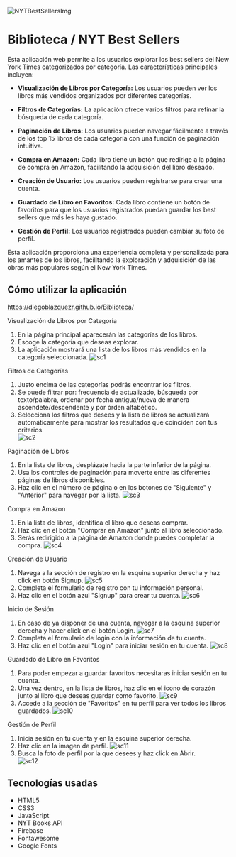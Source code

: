 ![NYTBestSellersImg](./assets/readme/nyytbestsellerswbg.png)
# Biblioteca / NYT Best Sellers

Esta aplicación web permite a los usuarios explorar los best sellers del New York Times categorizados por categoría. Las características principales incluyen:

* **Visualización de Libros por Categoría:** Los usuarios pueden ver los libros más vendidos organizados por diferentes categorías.

* **Filtros de Categorías:** La aplicación ofrece varios filtros para refinar la búsqueda de cada categoría.

* **Paginación de Libros:** Los usuarios pueden navegar fácilmente a través de los top 15 libros de cada categoría con una función de paginación intuitiva.

* **Compra en Amazon:** Cada libro tiene un botón que redirige a la página de compra en Amazon, facilitando la adquisición del libro deseado.

* **Creación de Usuario:** Los usuarios pueden registrarse para crear una cuenta.

* **Guardado de Libro en Favoritos:** Cada libro contiene un botón de favoritos para que los usuarios registrados puedan guardar los best sellers que más les haya gustado.

* **Gestión de Perfil:** Los usuarios registrados pueden cambiar su foto de perfil.

Esta aplicación proporciona una experiencia completa y personalizada para los amantes de los libros, facilitando la exploración y adquisición de las obras más populares según el New York Times.

## Cómo utilizar la aplicación

https://diegoblazquezr.github.io/Biblioteca/

Visualización de Libros por Categoría
1) En la página principal aparecerán las categorías de los libros.
2) Escoge la categoría que deseas explorar.
3) La aplicación mostrará una lista de los libros más vendidos en la categoría seleccionada.
![sc1](./assets/readme/sc1.png)

Filtros de Categorías
1) Justo encima de las categorías podrás encontrar los filtros.
2) Se puede filtrar por: frecuencia de actualizado, búsqueda por texto/palabra, ordenar por fecha antigua/nueva de manera ascendete/descendente y por órden alfabético.
3) Selecciona los filtros que desees y la lista de libros se actualizará automáticamente para mostrar los resultados que coinciden con tus criterios.<br>
![sc2](./assets/readme/sc2.png)

Paginación de Libros
1) En la lista de libros, desplázate hacia la parte inferior de la página.
2) Usa los controles de paginación para moverte entre las diferentes páginas de libros disponibles.
3) Haz clic en el número de página o en los botones de "Siguiente" y "Anterior" para navegar por la lista.
![sc3](./assets/readme/sc3.png)

Compra en Amazon
1) En la lista de libros, identifica el libro que deseas comprar.
2) Haz clic en el botón "Comprar en Amazon" junto al libro seleccionado.
3) Serás redirigido a la página de Amazon donde puedes completar la compra.
![sc4](./assets/readme/sc4.png)

Creación de Usuario
1) Navega a la sección de registro en la esquina superior derecha y haz click en botón Signup.
![sc5](./assets/readme/sc5.png)
2) Completa el formulario de registro con tu información personal.
3) Haz clic en el botón azul "Signup" para crear tu cuenta.
![sc6](./assets/readme/sc6.png)

Inicio de Sesión
1) En caso de ya disponer de una cuenta, navegar a la esquina superior derecha y hacer click en el botón Login.
![sc7](./assets/readme/sc7.png)
2) Completa el formulario de login con la información de tu cuenta.
3) Haz clic en el botón azul "Login" para iniciar sesión en tu cuenta.
![sc8](./assets/readme/sc8.png)

Guardado de Libro en Favoritos
1) Para poder empezar a guardar favoritos necesitaras iniciar sesión en tu cuenta.
2) Una vez dentro, en la lista de libros, haz clic en el icono de corazón junto al libro que deseas guardar como favorito.
![sc9](./assets/readme/sc9.png)
3) Accede a la sección de "Favoritos" en tu perfil para ver todos los libros guardados.
![sc10](./assets/readme/sc10.png)

Gestión de Perfil
1) Inicia sesión en tu cuenta y en la esquina superior derecha.
2) Haz clic en la imagen de perfil.
![sc11](./assets/readme/sc11.png)
4) Busca la foto de perfil por la que desees y haz click en Abrir.<br>
![sc12](./assets/readme/sc12.png)

## Tecnologías usadas
- HTML5
- CSS3
- JavaScript
- NYT Books API
- Firebase
- Fontawesome
- Google Fonts

